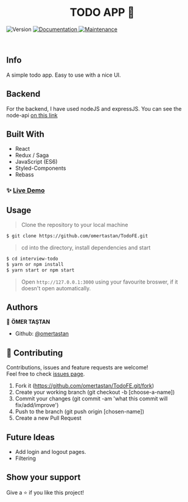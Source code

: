 <h1 align="center">TODO APP  👋</h1>
<p>
  <img alt="Version" src="https://img.shields.io/badge/version-1.0.0-blue.svg?cacheSeconds=2592000" />
  <a href="https://github.com/omertastan/TodoFE#readme" target="_blank">
    <img alt="Documentation" src="https://img.shields.io/badge/documentation-yes-brightgreen.svg" />
  </a>
  <a href="https://github.com/omertastan/TodoFE/commit-activity" target="_blank">
    <img alt="Maintenance" src="https://img.shields.io/badge/Maintained%3F-yes-green.svg" />
  </a>
</p>

<br>

## Info

A simple todo app. Easy to use with a nice UI.

## Backend

For the backend, I have used nodeJS and expressJS. You can see the node-api [on this link](https://github.com/omertastan/todoBE)

## Built With

- React
- Redux / Saga
- JavaScript (ES6)
- Styled-Components
- Rebass

### ✨ [Live Demo](https://objective-yonath-06337a.netlify.app/login)

## Usage

> Clone the repository to your local machine

```sh
$ git clone https://github.com/omertastan/TodoFE.git
```

> cd into the directory, install dependencies and start

```sh
$ cd interview-todo
$ yarn or npm install
$ yarn start or npm start
```

> Open `http://127.0.0.1:3000` using your favourite broswer, if it doesn't open automatically.

## Authors

👤 **ÖMER TAŞTAN**

- Github: [@omertastan](https://github.com/omertastan)

## 🤝 Contributing

Contributions, issues and feature requests are welcome!<br />Feel free to check [issues page](https://github.com/omertastan/TodoFE/issues).

1. Fork it (https://github.com/omertastan/TodoFE.git/fork)
2. Create your working branch (git checkout -b [choose-a-name])
3. Commit your changes (git commit -am 'what this commit will fix/add/improve')
4. Push to the branch (git push origin [chosen-name])
5. Create a new Pull Request

## Future Ideas

- Add login and logout pages.
- Filtering

## Show your support

Give a ⭐️ if you like this project!
